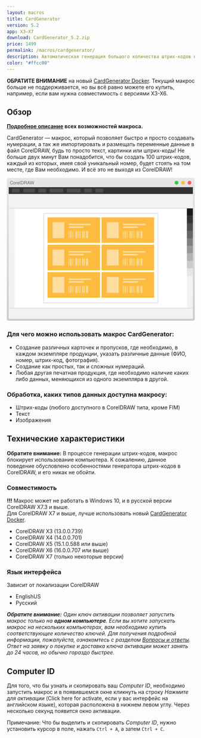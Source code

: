 ```yaml
---
layout: macros
title: CardGenerator
version: 5.2
app: X3–X7
download: CardGenerator_5.2.zip
price: 1499
permalink: /macros/cardgenerator/
description: Автоматическая генерация большого количества штрих-кодов на основе переменных данных. Создание сложных нумераций в несколько кликов. Автоматическое размещение переменных данных на страницах документа CorelDRAW.
color: "#ffcc00"
---
```


**ОБРАТИТЕ ВНИМАНИЕ** на новый [CardGenerator Docker](/macros/cardgenerator-docker/).
Текущий макрос больше не поддерживается, но вы всё равно можете его купить,
например, если вам нужна совместимость с версиями X3-X6.

## Обзор

**[Подробное описание](https://www.gitbook.com/book/cdrpro-macros/cardgenerator/) всех возможностей макроса.**

CardGenerator — макрос, который позволяет быстро и просто создавать нумерации, а так же импортировать
и размещать переменные данные в файл CorelDRAW, будь то просто текст, картинки или штрих-коды!
Не больше двух минут Вам понадобится, что бы создать 100 штрих-кодов, каждый из которых, имея свой уникальный номер,
будет стоять на том месте, где Вам необходимо. И всё это не выходя из CorelDRAW!

![CardGenerator](/assets/macros/cardgenerator/cgen.svg)

### Для чего можно использовать макрос CardGenerator:

* Создание различных карточек и пропусков, где необходимо, в каждом экземпляре продукции, указать различные данные
  (ФИО, номер, штрих-код, фотография).
* Создание как простых, так и сложных нумераций.
* Любая другая печатная продукция, где необходимо наличие каких либо данных, меняющихся из одного экземпляра в другой.

### Обработка, каких типов данных доступна макросу:

* Штрих-коды (любого доступного в CorelDRAW типа, кроме FIM)
* Текст
* Изображения

## Технические характеристики

**Обратите внимание:** В процессе генерации штрих-кодов, макрос блокирует использование компьютера.
К сожалению, данное поведение обусловлено особенностями генератора штрих-кодов в CorelDRAW,
и его никак не обойти.

### Совместимость

**!!!** Макрос может не работать в Windows 10, и в русской версии CorelDRAW X7.3 и выше.   
Для CorelDRAW X7 и выше, лучше использовать новый [CardGenerator Docker](/macros/cardgenerator-docker/).

* CorelDRAW Х3 (13.0.0.739)
* CorelDRAW Х4 (14.0.0.701)
* CorelDRAW X5 (15.1.0.588 или выше)
* CorelDRAW X6 (16.0.0.707 или выше)
* CorelDRAW X7 (только некоторые версии)

### Язык интерфейса

Зависит от локализации CorelDRAW

* EnglishUS
* Русский

_**Обратите внимание:** Один ключ активации позволяет запустить макрос только на **одном компьютере**.
Если вы хотите запускать макрос на нескольких компьютерах, вам необходимо купить соответствующее количество ключей.
Для получения подробной информации, пожалуйста, ознакомтесь с разделом [Вопросы и ответы](/macros/question-answer/).
Ответ на заявку о покупке и доставка ключа активации может занять до 24 часов, но обычно гораздо быстрее._

## Computer ID

Для того, что бы узнать и скопировать ваш _Computer ID_, необходимо запустить макрос и в появившемся окне
кликнуть на строку _Нажмите для активации_ (Click here for activate, если у вас интерфейс на английском языке),
которая расположена в нижнем левом углу. Через несколько секунд появится окно активации.

Примечание: Что бы выделить и скопировать _Computer ID_, нужно установить курсор в поле,
нажать `Ctrl + A`, а затем `Ctrl + C`.
